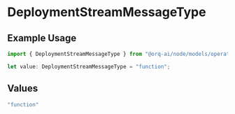 # DeploymentStreamMessageType

## Example Usage

```typescript
import { DeploymentStreamMessageType } from "@orq-ai/node/models/operations";

let value: DeploymentStreamMessageType = "function";
```

## Values

```typescript
"function"
```